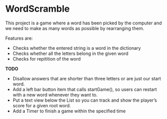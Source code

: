 # WordScramble

This project is a game where a word has been picked by the computer and we need to make as many words as possible by rearranging them.

Features are:
* Checks whether the entered string is a word in the dictionary
* Checks whether all the letters belong in the given word
* Checks for repitition of the word

**TODO**
* Disallow answers that are shorter than three letters or are just our start word.
* Add a left bar button item that calls startGame(), so users can restart with a new word whenever they want to.
* Put a text view below the List so you can track and show the player’s score for a given root word. 
* Add a Timer to finish a game within the specified time
